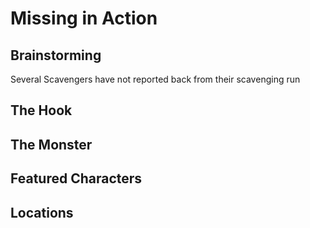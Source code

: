 # Missing in Action

## Brainstorming
Several Scavengers have not reported back from their scavenging run

## The Hook

## The Monster

## Featured Characters

## Locations